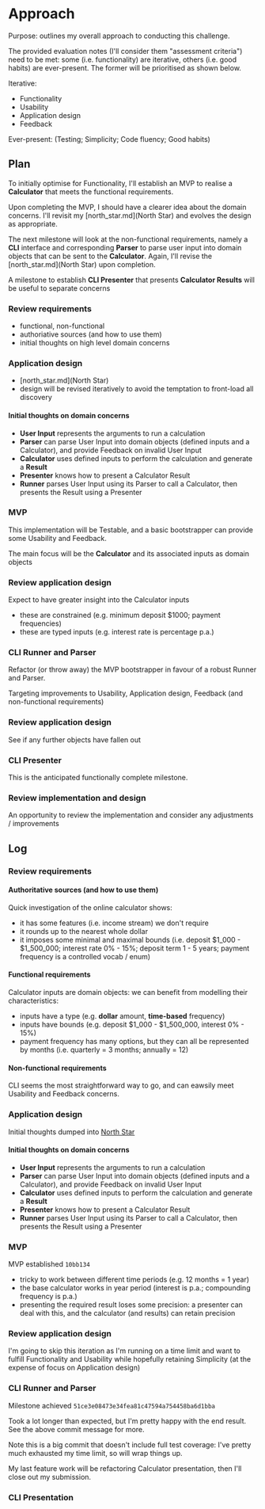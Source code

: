 # Approach

Purpose: outlines my overall approach to conducting this challenge.


The provided evaluation notes (I'll consider them "assessment criteria") need to be met: some (i.e. functionality) are iterative, others (i.e. good habits) are ever-present. The former will be prioritised as shown below.

Iterative:

- Functionality
- Usability
- Application design
- Feedback

Ever-present: (Testing; Simplicity; Code fluency; Good habits)


## Plan

To initially optimise for Functionality, I'll establish an MVP to realise a **Calculator** that meets the functional requirements. 

Upon completing the MVP, I should have a clearer idea about the domain concerns. I'll revisit my [north_star.md](North Star) and evolves the design as appropriate.

The next milestone will look at the non-functional requirements, namely a **CLI** interface and corresponding **Parser** to parse user input into domain objects that can be sent to the **Calculator**. Again, I'll revise the [north_star.md](North Star) upon completion.

A milestone to establish **CLI Presenter** that presents **Calculator Results** will be useful to separate concerns


### Review requirements

- functional, non-functional
- authoriative sources (and how to use them)
- initial thoughts on high level domain concerns

### Application design

- [north_star.md](North Star)
- design will be revised iteratively to avoid the temptation to front-load all discovery

#### Initial thoughts on domain concerns

- **User Input** represents the arguments to run a calculation
- **Parser** can parse User Input into domain objects (defined inputs and a Calculator), and provide Feedback on invalid User Input
- **Calculator** uses defined inputs to perform the calculation and generate a **Result**
- **Presenter** knows how to present a Calculator Result
- **Runner** parses User Input using its Parser to call a Calculator, then presents the Result using a Presenter

### MVP

This implementation will be Testable, and a basic bootstrapper can provide some Usability and Feedback.

The main focus will be the **Calculator** and its associated inputs as domain objects

### Review application design

Expect to have greater insight into the Calculator inputs

  - these are constrained (e.g. minimum deposit $1000; payment frequencies)
  - these are typed inputs (e.g. interest rate is percentage p.a.)

### CLI Runner and Parser

Refactor (or throw away) the MVP bootstrapper in favour of a robust Runner and Parser. 

Targeting improvements to Usability, Application design, Feedback (and non-functional requirements)

### Review application design

See if any further objects have fallen out

### CLI Presenter

This is the anticipated functionally complete milestone. 

### Review implementation and design

An opportunity to review the implementation and consider any adjustments / improvements


## Log


### Review requirements

#### Authoritative sources (and how to use them)

Quick investigation of the online calculator shows:

- it has some features (i.e. income stream) we don't require
- it rounds up to the nearest whole dollar
- it imposes some minimal and maximal bounds (i.e. deposit $1_000 - $1_500_000; interest rate 0% - 15%; deposit term 1 - 5 years; payment frequency is a controlled vocab / enum)


#### Functional requirements

Calculator inputs are domain objects: we can benefit from modelling their characteristics:

- inputs have a type (e.g. **dollar** amount, **time-based** frequency)
- inputs have bounds (e.g. deposit $1_000 - $1_500_000, interest 0% - 15%)
- payment frequency has many options, but they can all be represented by months (i.e. quarterly = 3 months; annually = 12)

#### Non-functional requirements

CLI seems the most straightforward way to go, and can eawsily meet Usability and Feedback concerns.

### Application design

Initial thoughts dumped into [North Star](north_star.md)


#### Initial thoughts on domain concerns

- **User Input** represents the arguments to run a calculation
- **Parser** can parse User Input into domain objects (defined inputs and a Calculator), and provide Feedback on invalid User Input
- **Calculator** uses defined inputs to perform the calculation and generate a **Result**
- **Presenter** knows how to present a Calculator Result
- **Runner** parses User Input using its Parser to call a Calculator, then presents the Result using a Presenter

### MVP

MVP established `10bb134`

- tricky to work between different time periods (e.g. 12 months = 1 year)
- the base calculator works in year period (interest is p.a.; compounding frequency is p.a.)
- presenting the required result loses some precision: a presenter can deal with this, and the calculator (and results) can retain precision 

### Review application design

I'm going to skip this iteration as I'm running on a time limit and want to fulfill Functionality and Usability while hopefully retaining Simplicity (at the expense of focus on Application design)

### CLI Runner and Parser

Milestone achieved `51ce3e08473e34fea81c47594a754458ba6d1bba`

Took a lot longer than expected, but I'm pretty happy with the end result. See the above commit message for more. 

Note this is a big commit that doesn't include full test coverage: I've pretty much exhausted my time limit, so will wrap things up.

My last feature work will be refactoring Calculator presentation, then I'll close out my submission.

### CLI Presentation
